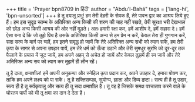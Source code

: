 +++
title = 'Prayer bpn8709 in हिंदी'
author = "Abdu'l-Bahá"
tags = ['lang-hi', 'bpn-unsorted']
+++
हे तू दयालु प्रभु! हम तेरी देहरी के सेवक हैं, तेरे पावन द्वार का आश्रय लिये हुए हैं। हम इस सुदृढ़ स्तम्भ के अतिरिक्त अन्य किसी की शरण की चाह नहीं रखते, तेरी सुरक्षा भरी देखभाल को छोड़ अन्य किसी आश्रय की ओर नहीं मुड़ते। अतः हमारी रक्षा कर, हमें आशीष दे, हमें सहारा दे। हमें ऐसा बना दे कि जो तुझे प्रिय है उसके अतिरिक्त किसी अन्य से हम प्रेम न करें, केवल तेरा ही गुणगान करें, सदा सत्य के मार्ग पर चलें, हम इतने समृद्ध हो जायें कि तेरे अतिरिक्त अन्य सभी को त्याग सकें, हम तेरी कृपा के सागर से अपना उपहार पायें, हम तेरे धर्म को ऊँचा उठाने और तेरी सुमधुर सुरभि को दूर-दूर तक फैलाने के प्रयास में जुट जायें, हम अपने अहम् से अचेत हो जायें और केवल तुझमें ही रम जायें और तेरे अतिरिक्त अन्य सब को त्याग कर तुझमें ही लीन रहें।

तू है दाता, क्षमाशील! हमें अपनी अनुकम्पा और स्नेहिल कृपा प्रदान कर, अपने उपहार दे, हमारा पोषण कर, ताकि हम अपने लक्ष्य को पा सकें। तू है शक्तिसम्पन्न, सुयोग्य, ज्ञाता और दिव्य द्रष्टा। सत्य ही है तू उदार, सत्य ही है तू सर्वकृपालु और सत्य ही तू सदा क्षमाशील है। तू वह है जिसके समक्ष पश्चाताप करने वाले के घोरतम पापों को भी तू क्षमा का दान दे देता है।
